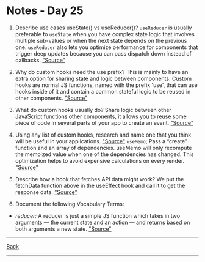 # Notes - Day 25

1. Describe use cases useState() vs useReducer()? `useReducer` is usually preferable to `useState` when you have complex state logic that involves multiple sub-values or when the next state depends on the previous one. `useReducer` also lets you optimize performance for components that trigger deep updates because you can pass dispatch down instead of callbacks. <a href = "https://reactjs.org/docs/hooks-reference.html#:~:text=useReducer%20is%20usually%20preferable%20to,dispatch%20down%20instead%20of%20callbacks.">"Source"</a>

2. Why do custom hooks need the use prefix? This is mainly to have an extra option for sharing state and logic between components. Custom hooks are normal JS functions, named with the prefix 'use', that can use hooks inside of it and contain a common stateful logic to be reused in other components. <a href = "https://betterprogramming.pub/quick-intro-to-react-hooks-6e8a44ae4aa6">"Source"</a>

3. What do custom hooks usually do? Share logic between other JavaScript functions other components, it allows you to reuse some piece of code in several parts of your app to create an event.  <a href = "https://dev.to/olenadrugalya/introduction-to-custom-hooks-2nmk">"Source"</a>

4. Using any list of custom hooks, research and name one that you think will be useful in your applications. <a href = "https://reactjs.org/docs/hooks-reference.html">"Source"</a> `useMemo`; Pass a “create” function and an array of dependencies. useMemo will only recompute the memoized value when one of the dependencies has changed. This optimization helps to avoid expensive calculations on every render. <a href = "https://reactjs.org/docs/hooks-reference.html#usememo">"Source"</a>

5. Describe how a hook that fetches API data might work? We put the fetchData function above in the useEffect hook and call it to get the response data. <a href = "https://designcode.io/react-hooks-handbook-fetch-data-from-an-api">"Source"</a>

6. Document the following Vocabulary Terms:

- *reducer:* A reducer is just a simple JS function which takes in two arguments — the current state and an action — and returns based on both arguments a new state. <a href = "https://medium.com/react-bootcamp/what-is-a-reducer-in-javascript-f4fd40f98324#:~:text=A%20reducer%20is%20a%20very,both%20arguments%20a%20new%20state.">"Source"</a>

---
<a href = "https://github.com/scottie-l/reading-notes/tree/main/reading-notes-401">Back</a>

---
